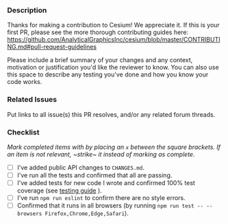 ### Description

Thanks for making a contribution to Cesium! We appreciate it. If this is your first PR, please see the more thorough contributing guides here:
https://github.com/AnalyticalGraphicsInc/cesium/blob/master/CONTRIBUTING.md#pull-request-guidelines

Please include a brief summary of your changes and any context, motivation or justification you'd like the reviewer to know. You can also use this space to describe any testing you've done and how you know your code works.

### Related Issues

Put links to all issue(s) this PR resolves, and/or any related forum threads. 

### Checklist 

_Mark completed items with by placing an `x` between the square brackets. If an item is not relevant, ~strike~ it instead of marking as complete._

- [ ] I've added public API changes to `CHANGES.md`.
- [ ] I've run all the tests and confirmed that all are passing.
- [ ] I've added tests for new code I wrote and confirmed 100% test coverage (see [testing guide](https://github.com/AnalyticalGraphicsInc/cesium/blob/master/Documentation/Contributors/TestingGuide/README.md#running-the-tests) ).
- [ ] I've run `npm run eslint` to confirm there are no style errors.
- [ ] Confirmed that it runs in all browsers (by running `npm run test -- --browsers Firefox,Chrome,Edge,Safari`).
